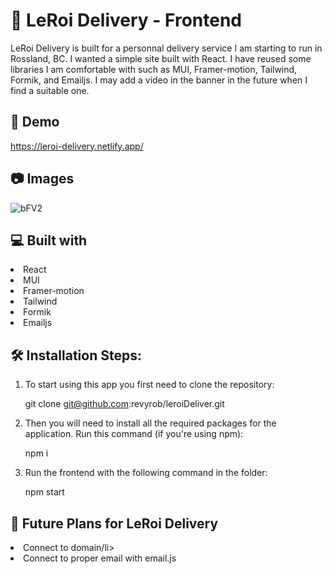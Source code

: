 # 🚚 LeRoi Delivery -  Frontend 
LeRoi Delivery is built for a personnal delivery service I am starting to run in Rossland, BC.  I wanted a simple site built with React.  I have reused some libraries I am comfortable with such as MUI, Framer-motion, Tailwind, Formik, and Emailjs.  I may add a video in the banner in the future when I find a suitable one.

## 🚀 Demo
https://leroi-delivery.netlify.app/

## 📷 Images
![bFV2](https://user-images.githubusercontent.com/66695865/218232487-76b6dade-f51a-401f-a66f-22172fb7925c.png)

## 💻 Built with
<li>React</li>
<li>MUI</li>
<li>Framer-motion</li>
<li>Tailwind</li>
<li>Formik</li>
<li>Emailjs</li>

## 🛠️ Installation Steps:
1. To start using this app you first need to clone the repository:

    git clone git@github.com:revyrob/leroiDeliver.git

2. Then you will need to install all the required packages for the application. Run this command (if you're using npm):

    npm i

3. Run the frontend with the following command in the folder:

    npm start
    

## 🔮 Future Plans for LeRoi Delivery

<li>Connect to domain/li>
<li>Connect to proper email with email.js</li>
